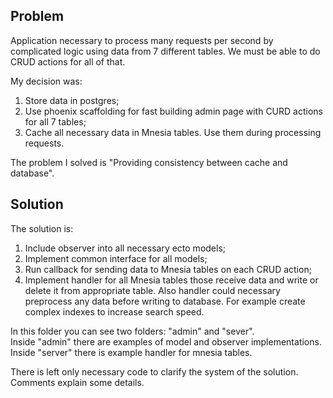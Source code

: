 ## Problem

Application necessary to process many requests per second by complicated logic using data from 7 different
tables. We must be able to do CRUD actions for all of that.    

My decision was:   
1. Store data in postgres;
2. Use phoenix scaffolding for fast building admin page with CURD actions for all 7 tables;
3. Cache all necessary data in Mnesia tables. Use them during processing requests.

The problem I solved is "Providing consistency between cache and database".

## Solution

The solution is:
1. Include observer into all necessary ecto models;
2. Implement common interface for all models;
3. Run callback for sending data to Mnesia tables on each CRUD action;
4. Implement handler for all Mnesia tables those receive data and write or delete it from appropriate table.
Also handler could necessary preprocess any data before writing to database. For example create complex 
indexes to increase search speed.

In this folder you can see two folders: "admin" and "sever".      
Inside "admin" there are examples of model and observer implementations.        
Inside "server" there is example handler for mnesia tables.
   
There is left only necessary code to clarify the system of the solution. Comments explain some details.
